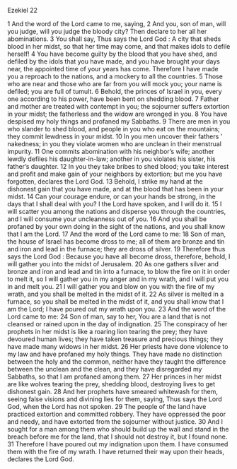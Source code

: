 Ezekiel 22

1	And the word of the Lord came to me, saying,
2	And you, son of man, will you judge, will you judge the bloody city? Then declare to her all her abominations.
3	You shall say, Thus says the Lord God : A city that sheds blood in her midst, so that her time may come, and that makes idols to defile herself!
4	You have become guilty by the blood that you have shed, and defiled by the idols that you have made, and you have brought your days near, the appointed time of your years has come. Therefore I have made you a reproach to the nations, and a mockery to all the countries.
5	Those who are near and those who are far from you will mock you; your name is defiled; you are full of tumult.
6	Behold, the princes of Israel in you, every one according to his power, have been bent on shedding blood.
7	Father and mother are treated with contempt in you; the sojourner suffers extortion in your midst; the fatherless and the widow are wronged in you.
8	You have despised my holy things and profaned my Sabbaths.
9	There are men in you who slander to shed blood, and people in you who eat on the mountains; they commit lewdness in your midst.
10	In you men uncover their fathers ’ nakedness; in you they violate women who are unclean in their menstrual impurity.
11	One commits abomination with his neighbor’s wife; another lewdly defiles his daughter-in-law; another in you violates his sister, his father’s daughter.
12	In you they take bribes to shed blood; you take interest and profit and make gain of your neighbors by extortion; but me you have forgotten, declares the Lord God.
13	Behold, I strike my hand at the dishonest gain that you have made, and at the blood that has been in your midst.
14	Can your courage endure, or can your hands be strong, in the days that I shall deal with you? I the Lord have spoken, and I will do it.
15	I will scatter you among the nations and disperse you through the countries, and I will consume your uncleanness out of you.
16	And you shall be profaned by your own doing in the sight of the nations, and you shall know that I am the Lord.
17	And the word of the Lord came to me:
18	Son of man, the house of Israel has become dross to me; all of them are bronze and tin and iron and lead in the furnace; they are dross of silver.
19	Therefore thus says the Lord God : Because you have all become dross, therefore, behold, I will gather you into the midst of Jerusalem.
20	As one gathers silver and bronze and iron and lead and tin into a furnace, to blow the fire on it in order to melt it, so I will gather you in my anger and in my wrath, and I will put you in and melt you.
21	I will gather you and blow on you with the fire of my wrath, and you shall be melted in the midst of it.
22	As silver is melted in a furnace, so you shall be melted in the midst of it, and you shall know that I am the Lord; I have poured out my wrath upon you.
23	And the word of the Lord came to me:
24	Son of man, say to her, You are a land that is not cleansed or rained upon in the day of indignation.
25	The conspiracy of her prophets in her midst is like a roaring lion tearing the prey; they have devoured human lives; they have taken treasure and precious things; they have made many widows in her midst.
26	Her priests have done violence to my law and have profaned my holy things. They have made no distinction between the holy and the common, neither have they taught the difference between the unclean and the clean, and they have disregarded my Sabbaths, so that I am profaned among them.
27	Her princes in her midst are like wolves tearing the prey, shedding blood, destroying lives to get dishonest gain.
28	And her prophets have smeared whitewash for them, seeing false visions and divining lies for them, saying, Thus says the Lord God, when the Lord has not spoken.
29	The people of the land have practiced extortion and committed robbery. They have oppressed the poor and needy, and have extorted from the sojourner without justice.
30	And I sought for a man among them who should build up the wall and stand in the breach before me for the land, that I should not destroy it, but I found none.
31	Therefore I have poured out my indignation upon them. I have consumed them with the fire of my wrath. I have returned their way upon their heads, declares the Lord God.

